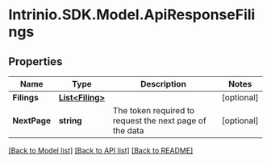 # Intrinio.SDK.Model.ApiResponseFilings
## Properties

Name | Type | Description | Notes
------------ | ------------- | ------------- | -------------
**Filings** | [**List&lt;Filing&gt;**](Filing.md) |  | [optional] 
**NextPage** | **string** | The token required to request the next page of the data | [optional] 

[[Back to Model list]](../README.md#documentation-for-models) [[Back to API list]](../README.md#documentation-for-api-endpoints) [[Back to README]](../README.md)

